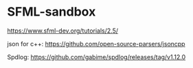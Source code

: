 # SFML-sandbox
https://www.sfml-dev.org/tutorials/2.5/

json for c++:
https://github.com/open-source-parsers/jsoncpp

Spdlog:
https://github.com/gabime/spdlog/releases/tag/v1.12.0
